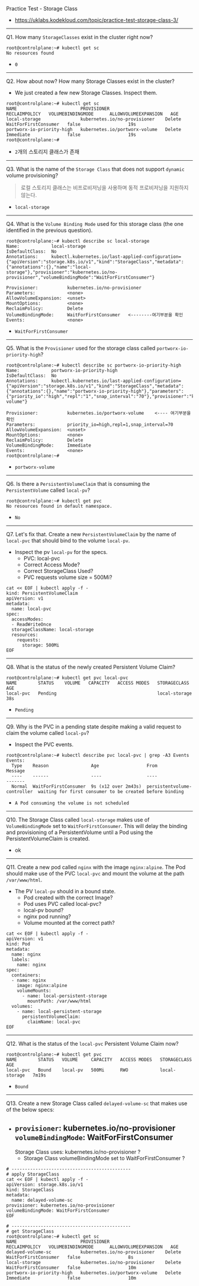 Practice Test - Storage Class

- https://uklabs.kodekloud.com/topic/practice-test-storage-class-3/

---

Q1. How many `StorageClasses` exist in the cluster right now?

```shell
root@controlplane:~# kubectl get sc
No resources found
```

- `0`

---

Q2. How about now? How many Storage Classes exist in the cluster?

- We just created a few new Storage Classes. Inspect them.

```shell
root@controlplane:~# kubectl get sc
NAME                        PROVISIONER                     RECLAIMPOLICY   VOLUMEBINDINGMODE      ALLOWVOLUMEEXPANSION   AGE
local-storage               kubernetes.io/no-provisioner    Delete          WaitForFirstConsumer   false                  19s
portworx-io-priority-high   kubernetes.io/portworx-volume   Delete          Immediate              false                  19s
root@controlplane:~#
```

- `2`개의 스토리지 클래스가 존재

---

Q3. What is the name of the `Storage Class` that does not support `dynamic` volume provisioning?

> 로컬 스토리지 클래스는 비프로비저닝을 사용하며 동적 프로비저닝을 지원하지 않는다.

- `local-storage`

---

 Q4. What is the `Volume Binding Mode` used for this storage class (the one identified in the previous question).

```shell
root@controlplane:~# kubectl describe sc local-storage
Name:            local-storage
IsDefaultClass:  No
Annotations:     kubectl.kubernetes.io/last-applied-configuration={"apiVersion":"storage.k8s.io/v1","kind":"StorageClass","metadata":{"annotations":{},"name":"local-storage"},"provisioner":"kubernetes.io/no-provisioner","volumeBindingMode":"WaitForFirstConsumer"}

Provisioner:           kubernetes.io/no-provisioner
Parameters:            <none>
AllowVolumeExpansion:  <unset>
MountOptions:          <none>
ReclaimPolicy:         Delete
VolumeBindingMode:     WaitForFirstConsumer   <--------여기부분을 확인
Events:                <none>
```

- `WaitForFirstConsumer`

----

Q5. What is the `Provisioner` used for the storage class called `portworx-io-priority-high`?

```shell
root@controlplane:~# kubectl describe sc portworx-io-priority-high
Name:            portworx-io-priority-high
IsDefaultClass:  No
Annotations:     kubectl.kubernetes.io/last-applied-configuration={"apiVersion":"storage.k8s.io/v1","kind":"StorageClass","metadata":{"annotations":{},"name":"portworx-io-priority-high"},"parameters":{"priority_io":"high","repl":"1","snap_interval":"70"},"provisioner":"kubernetes.io/portworx-volume"}

Provisioner:           kubernetes.io/portworx-volume    <---- 여기부분을 확인
Parameters:            priority_io=high,repl=1,snap_interval=70
AllowVolumeExpansion:  <unset>
MountOptions:          <none>
ReclaimPolicy:         Delete
VolumeBindingMode:     Immediate
Events:                <none>
root@controlplane:~#
```

- `portworx-volume`

---

Q6. Is there a `PersistentVolumeClaim` that is consuming the `PersistentVolume` called `local-pv`?

```shell
root@controlplane:~# kubectl get pvc
No resources found in default namespace.
```

- `No`

---

Q7. Let's fix that. Create a new `PersistentVolumeClaim` by the name of `local-pvc` that should bind to the volume `local-pv`.

- Inspect the pv `local-pv` for the specs.
  - PVC: local-pvc
  - Correct Access Mode?
  - Correct StorageClass Used?
  - PVC requests volume size = 500Mi?

```shell
cat << EOF | kubectl apply -f -
kind: PersistentVolumeClaim
apiVersion: v1
metadata:
  name: local-pvc
spec:
  accessModes:
  - ReadWriteOnce
  storageClassName: local-storage
  resources:
    requests:
      storage: 500Mi
EOF
```

---

Q8. What is the status of the newly created Persistent Volume Claim?

```shell
root@controlplane:~# kubectl get pvc local-pvc
NAME        STATUS    VOLUME   CAPACITY   ACCESS MODES   STORAGECLASS    AGE
local-pvc   Pending                                      local-storage   38s
```

- `Pending`

---

Q9. Why is the PVC in a pending state despite making a valid request to claim the volume called `local-pv`?

- Inspect the PVC events.

```shell
root@controlplane:~# kubectl describe pvc local-pvc | grep -A3 Events
Events:
  Type    Reason                Age                  From                         Message
  ----    ------                ----                 ----                         -------
  Normal  WaitForFirstConsumer  9s (x12 over 2m43s)  persistentvolume-controller  waiting for first consumer to be created before binding
```

- `A Pod consuming the volume is not scheduled`

---

Q10. The Storage Class called `local-storage` makes use of `VolumeBindingMode` set to `WaitForFirstConsumer`. This will delay the binding and provisioning of a PersistentVolume until a Pod using the PersistentVolumeClaim is created.

- ok

----

Q11. Create a new pod called `nginx` with the image `nginx:alpine`. The Pod should make use of the PVC `local-pvc` and mount the volume at the path `/var/www/html`.

- The PV `local-pv` should in a bound state.
  - Pod created with the correct Image?
  - Pod uses PVC called local-pvc?
  - local-pv bound?
  - nginx pod running?
  - Volume mounted at the correct path?

```shell
cat << EOF | kubectl apply -f -
apiVersion: v1
kind: Pod
metadata:
  name: nginx
  labels:
    name: nginx
spec:
  containers:
  - name: nginx
    image: nginx:alpine
    volumeMounts:
      - name: local-persistent-storage
        mountPath: /var/www/html
  volumes:
    - name: local-persistent-storage
      persistentVolumeClaim:
        claimName: local-pvc
EOF
```

---

Q12. What is the status of the `local-pvc` Persistent Volume Claim now?

```shell
root@controlplane:~# kubectl get pvc
NAME        STATUS   VOLUME     CAPACITY   ACCESS MODES   STORAGECLASS    AGE
local-pvc   Bound    local-pv   500Mi      RWO            local-storage   7m19s
```

- `Bound`

---

Q13. Create a new Storage Class called `delayed-volume-sc` that makes use of the below specs:

- `provisioner`: kubernetes.io/no-provisioner
  `volumeBindingMode`: WaitForFirstConsumer
  - 
    Storage Class uses: kubernetes.io/no-provisioner ?
  - Storage Class volumeBindingMode set to WaitForFirstConsumer ?

```shell
# ---------------------------------------------
# apply StorageClass
cat << EOF | kubectl apply -f -
apiVersion: storage.k8s.io/v1
kind: StorageClass
metadata:
  name: delayed-volume-sc
provisioner: kubernetes.io/no-provisioner
volumeBindingMode: WaitForFirstConsumer
EOF

# ---------------------------------------------
# get StorageClass
root@controlplane:~# kubectl get sc
NAME                        PROVISIONER                     RECLAIMPOLICY   VOLUMEBINDINGMODE      ALLOWVOLUMEEXPANSION   AGE
delayed-volume-sc           kubernetes.io/no-provisioner    Delete          WaitForFirstConsumer   false                  8s
local-storage               kubernetes.io/no-provisioner    Delete          WaitForFirstConsumer   false                  10m
portworx-io-priority-high   kubernetes.io/portworx-volume   Delete          Immediate              false                  10m
```

